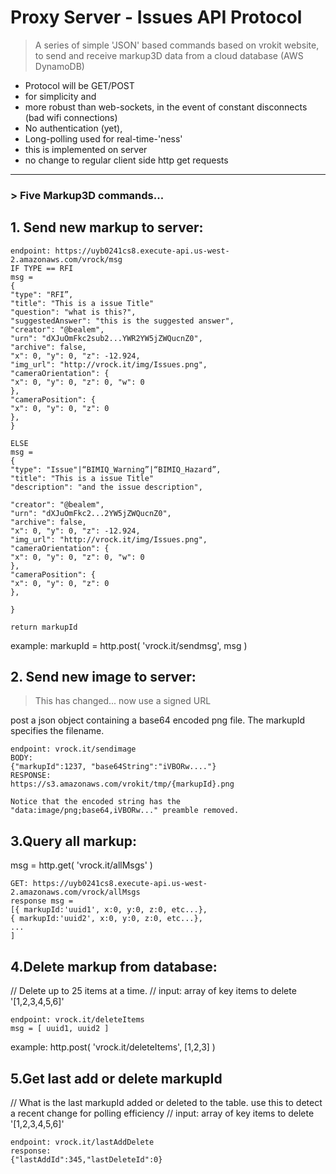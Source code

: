 # Proxy Server - Issues API Protocol 

> A series of simple 'JSON' based commands based on vrokit website, to send and receive markup3D data from a cloud database (AWS DynamoDB)


- Protocol will be GET/POST 
 - for simplicity and 
 - more robust than web-sockets, in the event of constant disconnects (bad wifi connections)
- No authentication (yet),
- Long-polling used for real-time-'ness'
 - this is implemented on server
 - no change to regular client side http get requests

---

### > Five Markup3D commands...

## 1. Send new markup to server:

```
endpoint: https://uyb0241cs8.execute-api.us-west-2.amazonaws.com/vrock/msg
IF TYPE == RFI
msg = 
{
"type": "RFI”, 
"title": "This is a issue Title"
"question": "what is this?",
"suggestedAnswer": "this is the suggested answer",
"creator": "@bealem",
"urn": "dXJuOmFkc2sub2...YWR2YW5jZWQucnZ0",
"archive": false,
"x": 0, "y": 0, "z": -12.924,
"img_url": "http://vrock.it/img/Issues.png",
"cameraOrientation": {
"x": 0, "y": 0, "z": 0, "w": 0
},
"cameraPosition": {
"x": 0, "y": 0, "z": 0
},
}

ELSE
msg = 
{
"type": "Issue"|“BIMIQ_Warning”|“BIMIQ_Hazard”, 
"title": "This is a issue Title"
"description": "and the issue description",

"creator": "@bealem",
"urn": "dXJuOmFkc2...2YW5jZWQucnZ0",
"archive": false,
"x": 0, "y": 0, "z": -12.924,
"img_url": "http://vrock.it/img/Issues.png",
"cameraOrientation": {
"x": 0, "y": 0, "z": 0, "w": 0
},
"cameraPosition": {
"x": 0, "y": 0, "z": 0
},

}

return markupId
```
example:  markupId = http.post( 'vrock.it/sendmsg', msg )


## 2. Send new image to server:

> This has changed... now use a signed URL 

post a json object containing a base64 encoded png file.  The markupId specifies the filename.



```
endpoint: vrock.it/sendimage
BODY:
{"markupId":1237, "base64String":"iVBORw...."}
RESPONSE:
https://s3.amazonaws.com/vrokit/tmp/{markupId}.png

Notice that the encoded string has the  "data:image/png;base64,iVBORw..." preamble removed.

```


## 3.Query all markup:
msg = http.get( 'vrock.it/allMsgs' )


```
GET: https://uyb0241cs8.execute-api.us-west-2.amazonaws.com/vrock/allMsgs
response msg =
[{ markupId:'uuid1', x:0, y:0, z:0, etc...},
{ markupId:'uuid2', x:0, y:0, z:0, etc...},
...
]
```

## 4.Delete markup from database:

// Delete up to 25 items at a time.
// input: array of key items to delete '[1,2,3,4,5,6]'

```
endpoint: vrock.it/deleteItems
msg = [ uuid1, uuid2 ]
```

example:   http.post( 'vrock.it/deleteItems',  [1,2,3] )



## 5.Get last add or delete markupId 
// What is the last markupId added or deleted to the table.  use this to detect a recent change for polling efficiency
// input: array of key items to delete '[1,2,3,4,5,6]'
```
endpoint: vrock.it/lastAddDelete
response:
{"lastAddId":345,"lastDeleteId":0}
```
